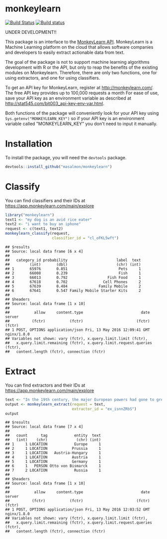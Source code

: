 monkeylearn
===========

[![Build Status](https://travis-ci.org/masalmon/monkeylearn.svg?branch=master)](https://travis-ci.org/masalmon/monkeylearn) [![Build status](https://ci.appveyor.com/api/projects/status/a7bjnb5dpr8qrx58?svg=true)](https://ci.appveyor.com/project/masalmon/monkeylearn)

UNDER DEVELOPMENT!!

This package is an interface to the [MonkeyLearn API](http://docs.monkeylearn.com/article/api-reference/). MonkeyLearn is a Machine Learning platform on the cloud that allows software companies and developers to easily extract actionable data from text.

The goal of the package is not to support machine learning algorithms development with R or the API, but only to reap the benefits of the existing modules on Monkeylearn. Therefore, there are only two functions, one for using extractors, and one for using classifiers.

To get an API key for MonkeyLearn, register at <http://monkeylearn.com/>. The free API key provides up to 100,000 requests a month For ease of use, save your API key as an environment variable as described at <http://stat545.com/bit003_api-key-env-var.html>.

Both functions of the package will conveniently look for your API key using `Sys.getenv("MONKEYLEARN_KEY")` so if your API key is an environment variable called "MONKEYLEARN\_KEY" you don't need to input it manually.

Installation
============

To install the package, you will need the `devtools` package.

``` r
devtools::install_github("masalmon/monkeylearn")
```

Classify
========

You can find classifiers and their IDs at <https://app.monkeylearn.com/main/explore>

``` r
library("monkeylearn")
text1 <- "my dog is an avid rice eater"
text2 <- "i want to buy an iphone"
request <- c(text1, text2)
monkeylearn_classify(request,
                     classifier_id = "cl_oFKL5wft")
```

    ## $results
    ## Source: local data frame [6 x 4]
    ## 
    ##   category_id probability                      label  text
    ##         (int)       (dbl)                      (chr) (int)
    ## 1       65976       0.851                       Pets     1
    ## 2       66008       0.239                       Fish     1
    ## 3       66013       0.792                  Fish Food     1
    ## 4       67618       0.702                Cell Phones     2
    ## 5       67639       0.484              Family Mobile     2
    ## 6       67641       0.547 Family Mobile Starter Kits     2
    ## 
    ## $headers
    ## Source: local data frame [1 x 10]
    ## 
    ##           allow     content.type                          date      server
    ##          (fctr)           (fctr)                        (fctr)      (fctr)
    ## 1 POST, OPTIONS application/json Fri, 13 May 2016 12:09:41 GMT nginx/1.8.0
    ## Variables not shown: vary (fctr), x.query.limit.limit (fctr),
    ##   x.query.limit.remaining (fctr), x.query.limit.request.queries (fctr),
    ##   content.length (fctr), connection (fctr)

Extract
=======

You can find extractors and their IDs at <https://app.monkeylearn.com/main/explore>

``` r
text <- "In the 19th century, the major European powers had gone to great lengths to maintain a balance of power throughout Europe, resulting in the existence of a complex network of political and military alliances throughout the continent by 1900.[7] These had started in 1815, with the Holy Alliance between Prussia, Russia, and Austria. Then, in October 1873, German Chancellor Otto von Bismarck negotiated the League of the Three Emperors (German: Dreikaiserbund) between the monarchs of Austria-Hungary, Russia and Germany."
output <- monkeylearn_extract(request = text,
                              extractor_id = "ex_isnnZRbS")
output
```

    ## $results
    ## Source: local data frame [7 x 4]
    ## 
    ##   count      tag            entity  text
    ##   (int)    (chr)             (chr) (int)
    ## 1     1 LOCATION            Europe     1
    ## 2     1 LOCATION           Prussia     1
    ## 3     1 LOCATION   Austria-Hungary     1
    ## 4     1 LOCATION           Austria     1
    ## 5     1 LOCATION           Germany     1
    ## 6     1   PERSON Otto von Bismarck     1
    ## 7     2 LOCATION            Russia     1
    ## 
    ## $headers
    ## Source: local data frame [1 x 10]
    ## 
    ##           allow     content.type                          date      server
    ##          (fctr)           (fctr)                        (fctr)      (fctr)
    ## 1 POST, OPTIONS application/json Fri, 13 May 2016 12:03:52 GMT nginx/1.8.0
    ## Variables not shown: vary (fctr), x.query.limit.limit (fctr),
    ##   x.query.limit.remaining (fctr), x.query.limit.request.queries (fctr),
    ##   content.length (fctr), connection (fctr)
